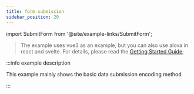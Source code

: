 ```yaml
---
title: form submission
sidebar_position: 20
---
```


import SubmitForm from '@site/example-links/SubmitForm';

> The example uses vue3 as an example, but you can also use alova in react and svelte. For details, please read the [Getting Started Guide](../get-started/overview);

<SubmitForm></SubmitForm>

:::info example description

This example mainly shows the basic data submission encoding method

:::
